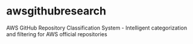 # awsgithubresearch
AWS GitHub Repository Classification System - Intelligent categorization and filtering for AWS official repositories
